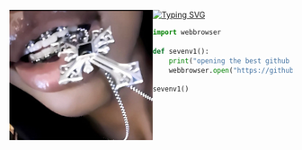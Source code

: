 [![Typing SVG](https://readme-typing-svg.herokuapp.com?font=Syna+Handgloves&weight=900&size=25&duration=3000&pause=600&color=F7F7F7&multiline=true&width=435&lines=sevenv1+is+the+best;https%3A%2F%2Fgithub.com%2Fsevenv1;https%3A%2F%2Fdiscord.gg%2FW8n3HnB2gJ)](https://git.io/typing-svg)
<img align="left" src="cross.png" width="255"/>

```python
import webbrowser

def sevenv1():
    print("opening the best github page on github...")
    webbrowser.open("https://github.com/sevenv1")

sevenv1()
```
